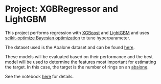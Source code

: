 # Project: XGBRegressor and LightGBM

This project performs regression with [XGBoost](https://xgboost.readthedocs.io/en/stable/python/python_api.html) and [LightGBM](https://lightgbm.readthedocs.io/en/stable/) and uses [scikit-optimize Bayesian optimization](https://scikit-optimize.github.io/stable/) to tune hyperparameter. 

The dataset used is the Abalone dataset and can be found [here](https://www.kaggle.com/competitions/playground-series-s4e4/submissions).

These models will be evaluated based on their performance and the best model will be used to determine the features most important for estimating the target. In this case, the target is the number of rings on an [abalone](https://en.wikipedia.org/wiki/Abalone).  

See the notebook [here](https://github.com/efarish/portfolio/blob/main/research/abalone/Boosting.ipynb) for details.


